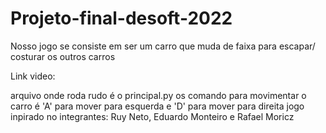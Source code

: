 # Projeto-final-desoft-2022
Nosso jogo se consiste em ser um carro que muda de faixa para escapar/ costurar os outros carros

Link video:


arquivo onde roda rudo é o principal.py
os comando para movimentar o carro é 'A' para mover para esquerda e 'D' para mover para direita 
jogo inpirado no 
integrantes: Ruy Neto, Eduardo Monteiro e Rafael Moricz


